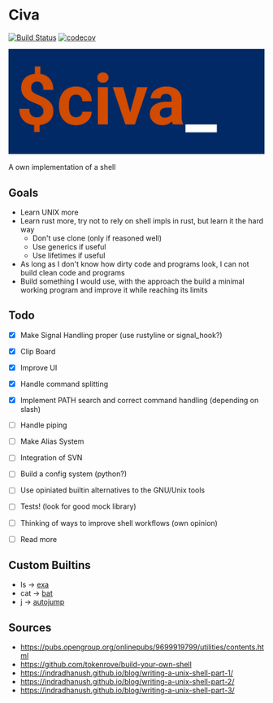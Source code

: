 # Civa
[![Build Status](https://img.shields.io/endpoint.svg?url=https%3A%2F%2Factions-badge.atrox.dev%2FHallerPatrick%2Fciva%2Fbadge&style=flat)](https://actions-badge.atrox.dev/HallerPatrick/civa/goto)
[![codecov](https://codecov.io/gh/HallerPatrick/civa/branch/master/graph/badge.svg)](https://codecov.io/gh/HallerPatrick/civa)

<p align="center">
  <img src="./civa_logo.png"/>
</p>

A own implementation of a shell

## Goals

* Learn UNIX more
* Learn rust more, try not to rely on shell impls in rust, but learn it the hard way
    * Don't use clone (only if reasoned well)
    * Use generics if useful
    * Use lifetimes if useful
* As long as I don't know how dirty code and programs look, I can not build clean code and programs
* Build something I would use, with the approach the build a minimal working program
  and improve it while reaching its limits

## Todo

- [x] Make Signal Handling proper (use rustyline or signal_hook?)
- [x] Clip Board
- [x] Improve UI
- [x] Handle command splitting
- [x] Implement PATH search and correct command handling (depending on slash)
- [ ] Handle piping
- [ ] Make Alias System
- [ ] Integration of SVN
- [ ] Build a config system (python?)
- [ ] Use opiniated builtin alternatives to the GNU/Unix tools
- [ ] Tests! (look for good mock library)
- [ ] Thinking of ways to improve shell workflows (own opinion)
- [ ] Read more


## Custom Builtins

* ls -> [exa](https://github.com/ogham/exa)
* cat -> [bat](https://github.com/sharkdp/bat)
* j -> [autojump](https://github.com/wting/autojump)


## Sources

* https://pubs.opengroup.org/onlinepubs/9699919799/utilities/contents.html
* https://github.com/tokenrove/build-your-own-shell
* https://indradhanush.github.io/blog/writing-a-unix-shell-part-1/
* https://indradhanush.github.io/blog/writing-a-unix-shell-part-2/
* https://indradhanush.github.io/blog/writing-a-unix-shell-part-3/
